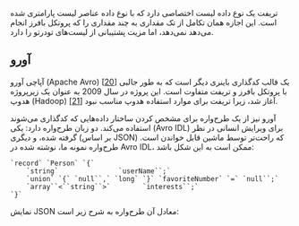 تریفت یک نوع داده لیست اختصاصی دارد که با نوع داده عناصر لیست پارامتری شده است. این اجازه همان تکامل از تک مقداری به چند مقداری را که پروتکل بافرز انجام می‌دهد نمی‌دهد، اما مزیت پشتیبانی از لیست‌های تودرتو را دارد.

## آورو

آپاچی آورو (Apache Avro)
[[20](ch04.html#ApacheAvro)] یک قالب کدگذاری باینری دیگر است که به طور جالبی با پروتکل بافرز و تریفت متفاوت است. این پروژه در سال 2009 به عنوان یک زیرپروژه هدوپ (Hadoop) آغاز شد، زیرا تریفت برای موارد استفاده هدوپ مناسب نبود
[[21](ch04.html#Cutting2009tu)].

آورو نیز از یک طرح‌واره برای مشخص کردن ساختار داده‌هایی که کدگذاری می‌شوند استفاده می‌کند. دو زبان طرح‌واره دارد: یکی (Avro IDL) برای ویرایش انسانی در نظر گرفته شده، و دیگری (بر اساس JSON) که راحت‌تر توسط ماشین قابل خواندن است. طرح‌واره نمونه ما، نوشته شده در Avro IDL، ممکن است به این شکل باشد:
```
`record` `Person` `{`
    `string`               `userName``;`
    `union` `{` `null``,` `long` `}` `favoriteNumber` `=` `null``;`
    `array``<``string``>`        `interests``;`
`}`
```

نمایش JSON معادل آن طرح‌واره به شرح زیر است:
